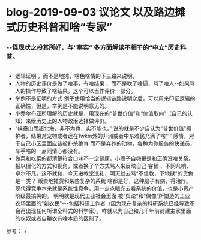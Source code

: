 # blog-2019-09-03  议论文 以及路边摊式历史科普和啥“专家”
###  --怪现状之投其所好，与“事实” 多方面解读不相干的“中立”历史科普。


 
## 
+ 逻辑证明 ，而不是地摊，啥色啥情的下三路来说明。
+ 人物的历史评价是做了啥事，有啥结果； 而不是吹了啥逼，骂了啥人--如果骂人的操作导致了啥结果，这个可以当作评价一部分。
+ 举例不是证明的方式 例子使用恰当的逻辑链路说明之后，可以用来印证逻辑的正确性，但是，举例是不能说明意见的。
+ 小乔尔布亚所理解的历史就是，用现在的“普世价值”和“价值取向”（自己的认知）来给历史上的人物政治选择做评价。
+  “挟泰山而超北海，非不为也，实不能也。” 说的就是不少自认为“普世价值”拥护者，结果对宠物或者远在1wkm外的非洲或者中东难民充满了啥“‘”
感情，对于自己小区里面应该被扑杀绝育 而不是弃养的动物，各种为你服务的快递员，车手啥的一点同情心都没有。 
+  做菜和吃菜的都清楚符合口味不一定健康，小圈子自嗨更是和正确没啥关系。报以僵化的方式和视角，或者换了个方式骂人来反映自己
睿智 、不同凡响、卓尔不凡，这不就和，今天进教堂洗礼，明天就去骂“不信教，下地狱"的货色是一类？  贩卖地摊货和某些复杂的系统
啥都是好，这种脑子有病，得治疗。 现代得竞争本来就是系统性竞争，用一点点眼光去看系统的价值，也是小资产阶级最搞笑的。 明明就是现代工业社会里面
被”舆论“和”偶像“所塑造的工业农场里面的“新农民”---包括科研工作者（因为现在复杂的科研系统已经导致不会再出现任何所谓全科式的科学家），咋就以为自己和几千年前封建主家里面的农奴或者自耕农有啥本质的区别了。




参考：
+ 
